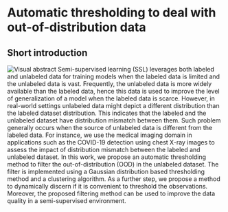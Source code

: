 # Automatic thresholding to deal with out-of-distribution data

## Short introduction
![Visual abstract](https://github.com/isaacbmt/OOD_filter/blob/master/img/system.png)
Semi-supervised learning (SSL) leverages both labeled and unlabeled data for training models when the labeled data is limited and the unlabeled data is vast. Frequently, the unlabeled data is more widely available than the labeled data, hence this data is used to improve the level of generalization of a model when the labeled data is scarce. However, in real-world settings unlabeled data might depict a different distribution than the labeled dataset distribution. This indicates that the labeled and the unlabeled dataset have distribution mismatch between them. Such problem generally occurs when the source of unlabeled data is different from the labeled data. For instance, we use the medical imaging domain in applications such as the COVID-19 detection using chest X-ray images to assess the impact of distribution mismatch between the labeled and unlabeled dataset. In this work, we propose an automatic thresholding method to filter the out-of-distribution (OOD) in the unlabeled dataset. The filter is implemented using a Gaussian distribution based thresholding method and a clustering algorithm. As a further step, we propose a method to dynamically discern if it is convenient to threshold the observations. Moreover, the proposed filtering method can be used to improve the data quality in a semi-supervised environment.
